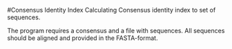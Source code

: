 #Consensus Identity Index
Calculating Consensus identity index to set of sequences.

The program requires a consensus and a file with sequences. All sequences should be aligned and provided in the FASTA-format.
